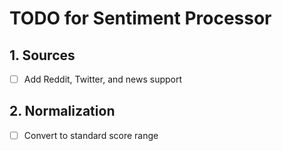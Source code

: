 # TODO for Sentiment Processor

## 1. Sources

- [ ] Add Reddit, Twitter, and news support

## 2. Normalization

- [ ] Convert to standard score range
